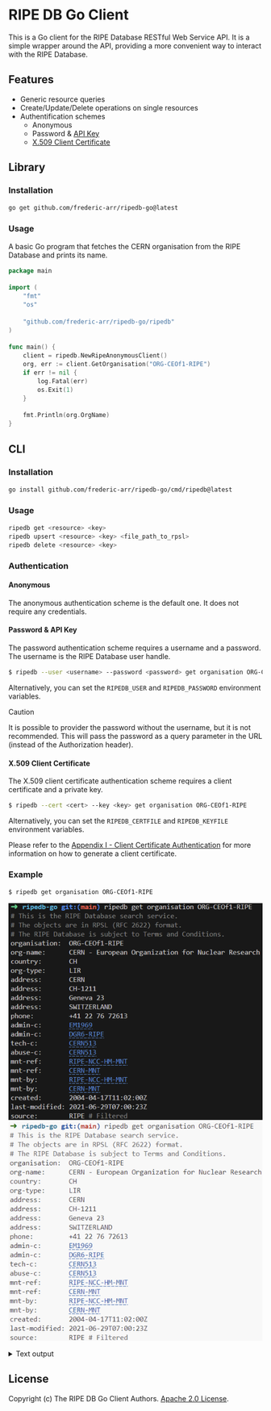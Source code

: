 # RIPE DB Go Client

This is a Go client for the RIPE Database RESTful Web Service API. It is a simple wrapper around the API, providing a more convenient way to interact with the RIPE Database.

## Features

- Generic resource queries
- Create/Update/Delete operations on single resources
- Authentification schemes
  - Anonymous
  - Password & [API Key](https://docs.db.ripe.net/23.Appendices/11-Appendix-K--API-Keys.html)
  - [X.509 Client Certificate](https://docs.db.ripe.net/Appendices/Appendix-I--Client-Certificate-Authentication/)

## Library

### Installation

```bash
go get github.com/frederic-arr/ripedb-go@latest
```

### Usage

A basic Go program that fetches the CERN organisation from the RIPE Database and prints its name.

```go
package main

import (
	"fmt"
	"os"

	"github.com/frederic-arr/ripedb-go/ripedb"
)

func main() {
    client = ripedb.NewRipeAnonymousClient()
    org, err := client.GetOrganisation("ORG-CEOf1-RIPE")
    if err != nil {
        log.Fatal(err)
        os.Exit(1)
    }

    fmt.Println(org.OrgName)
}
```


## CLI

### Installation

```bash
go install github.com/frederic-arr/ripedb-go/cmd/ripedb@latest
```

### Usage

```bash
ripedb get <resource> <key>
ripedb upsert <resource> <key> <file_path_to_rpsl>
ripedb delete <resource> <key>
```

### Authentication

#### Anonymous

The anonymous authentication scheme is the default one. It does not require any credentials.

#### Password & API Key

The password authentication scheme requires a username and a password. The username is the RIPE Database user handle.

```bash
$ ripedb --user <username> --password <password> get organisation ORG-CEOf1-RIPE
```

Alternatively, you can set the `RIPEDB_USER` and `RIPEDB_PASSWORD` environment variables.

> [!CAUTION]
> It is possible to provider the password without the username, but it is not recommended.
> This will pass the password as a query parameter in the URL (instead of the Authorization header).

#### X.509 Client Certificate

The X.509 client certificate authentication scheme requires a client certificate and a private key.

```bash
$ ripedb --cert <cert> --key <key> get organisation ORG-CEOf1-RIPE
```

Alternatively, you can set the `RIPEDB_CERTFILE` and `RIPEDB_KEYFILE` environment variables.

Please refer to the [Appendix I - Client Certificate Authentication](https://docs.db.ripe.net/Appendices/Appendix-I--Client-Certificate-Authentication/) for more information on how to generate a client certificate.

### Example

```bash
$ ripedb get organisation ORG-CEOf1-RIPE
```

![Terminal screenshot of the output](./.github/assets/cern-dark.png#gh-dark-mode-only)
![Terminal screenshot of the output](./.github/assets/cern-light.png#gh-light-mode-only)

<details>

<summary>Text output</summary>

```
# This is the RIPE Database search service.
# The objects are in RPSL (RFC 2622) format.
# The RIPE Database is subject to Terms and Conditions.
organisation:  ORG-CEOf1-RIPE
org-name:      CERN - European Organization for Nuclear Research
country:       CH
org-type:      LIR
address:       CERN
address:       CH-1211
address:       Geneva 23
address:       SWITZERLAND
phone:         +41 22 76 72613
admin-c:       EM1969
admin-c:       DGR6-RIPE
tech-c:        CERN513
abuse-c:       CERN513
mnt-ref:       RIPE-NCC-HM-MNT
mnt-ref:       CERN-MNT
mnt-by:        RIPE-NCC-HM-MNT
mnt-by:        CERN-MNT
created:       2004-04-17T11:02:00Z
last-modified: 2021-06-29T07:00:23Z
source:        RIPE # Filtered
```

</details>

## License

Copyright (c) The RIPE DB Go Client Authors. [Apache 2.0 License](./LICENSE).

